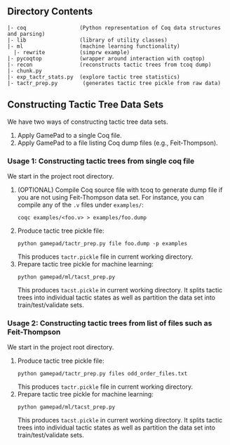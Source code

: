 ## Directory Contents

```
|- coq                 (Python representation of Coq data structures and parsing)
|- lib                 (library of utility classes)
|- ml                  (machine learning functionality)
  |- rewrite           (simprw example)
|- pycoqtop            (wrapper around interaction with coqtop)
|- recon               (reconstructs tactic trees from tcoq dump)
|- chunk.py
|- exp_tactr_stats.py  (explore tactic tree statistics)
|- tactr_prep.py        (generates tactic tree pickle from raw data)
```


## Constructing Tactic Tree Data Sets


We have two ways of constructing tactic tree data sets.
1. Apply GamePad to a single Coq file.
2. Apply GamePad to a file listing Coq dump files (e.g., Feit-Thompson).


### Usage 1: Constructing tactic trees from single coq file

We start in the project root directory.
1. (OPTIONAL) Compile Coq source file with tcoq to generate dump file if you are not using Feit-Thompson data set. For instance, you can compile any of the `.v` files under `examples/`:
   ```
   coqc examples/<foo.v> > examples/foo.dump
   ```
2. Produce tactic tree pickle file:
   ```
   python gamepad/tactr_prep.py file foo.dump -p examples
   ```
   This produces `tactr.pickle` file in current working directory.
3. Prepare tactic tree pickle for machine learning:
   ```
   python gamepad/ml/tacst_prep.py
   ```
   This produces `tacst.pickle` in current working directory. It splits tactic trees into individual tactic states as well as partition the data set into train/test/validate sets.


### Usage 2: Constructing tactic trees from list of files such as Feit-Thompson

We start in the project root directory.
1. Produce tactic tree pickle file:
   ```
   python gamepad/tactr_prep.py files odd_order_files.txt
   ```
   This produces `tactr.pickle` file in current working directory.
2. Prepare tactic tree pickle for machine learning:
   ```
   python gamepad/ml/tacst_prep.py
   ```
   This produces `tacst.pickle` in current working directory. It splits tactic trees into individual tactic states as well as partition the data set into train/test/validate sets.
